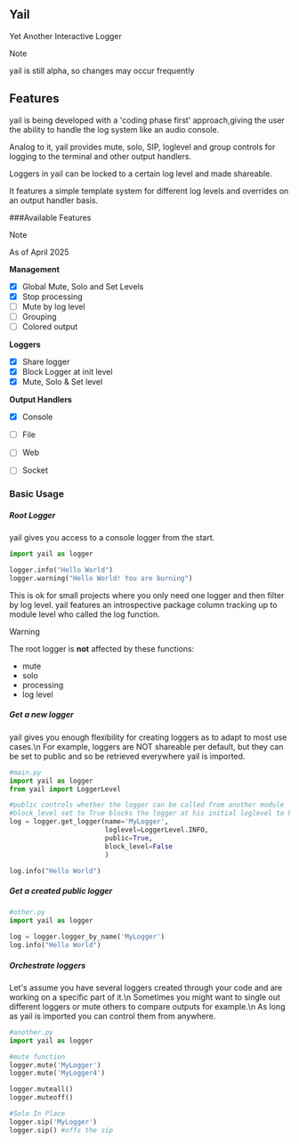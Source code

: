 ## Yail
Yet Another Interactive Logger

> [!NOTE]
> yail is still alpha, so changes may occur frequently 


## Features
yail is being developed with a 'coding phase first' approach,giving the user the ability to handle the log system like an audio console.

Analog to it, yail provides mute, solo, SIP, loglevel and group controls for logging to the terminal and other output handlers.

Loggers in yail can be locked to a certain log level and made shareable.

It features a simple template system for different log levels and overrides on an output handler basis.  

###Available Features 
> [!NOTE]
> As of April 2025

**Management**
- [x] Global Mute, Solo and Set Levels
- [x] Stop processing
- [ ] Mute by log level
- [ ] Grouping
- [ ] Colored output

**Loggers**
- [x] Share logger
- [x] Block Logger at init level
- [x] Mute, Solo & Set level

**Output Handlers**
- [x] Console
- [ ] File
- [ ] Web
- [ ] Socket



### Basic Usage

##### Root Logger
yail gives you access to a console logger from the start.

```python
import yail as logger

logger.info("Hello World")
logger.warning("Hello World! You are burning")
```

This is ok for small projects where you only need one logger and then filter by log level.
yail features an introspective package column tracking up to module level who called the log function.

> [!warning]
> The root logger is **not** affected by these functions: 
> - mute
> - solo 
> - processing
> - log level


##### Get a new logger
yail gives you enough flexibility for creating loggers as to adapt to most use cases.\n
For example, loggers are NOT shareable per default, but they can be set to public and so be retrieved everywhere yail is imported.

```python
#main.py
import yail as logger
from yail import LoggerLevel

#public controls whether the logger can be called from another module
#block_level set to True blocks the logger at his initial loglevel to keep it safe from global level change
log = logger.get_logger(name='MyLogger',  
                        loglevel=LoggerLevel.INFO,
                        public=True, 
                        block_level=False
                        )

log.info("Hello World")
```

##### Get a created public logger
```python
#other.py
import yail as logger

log = logger.logger_by_name('MyLogger')
log.info("Hello World")
```

##### Orchestrate loggers
Let's assume you have several loggers created through your code and are working on a specific part of it.\n
Sometimes you might want to single out different loggers or mute others to compare outputs for example.\n
As long as yail is imported you can control them from anywhere.

```python
#another.py
import yail as logger

#mute function
logger.mute('MyLogger')
logger.mute('MyLogger4')

logger.muteall()
logger.muteoff()

#Solo In Place
logger.sip('MyLogger')
logger.sip() #offs the sip





```

